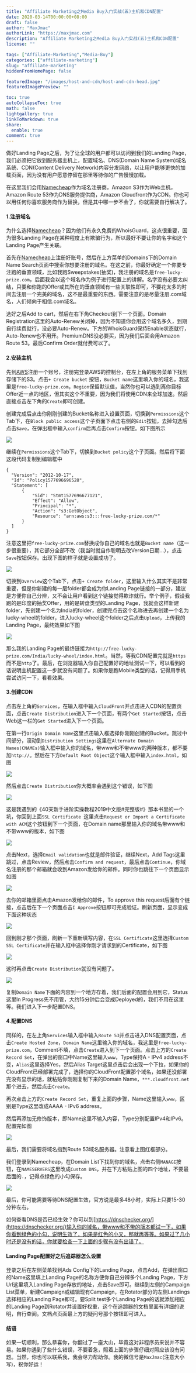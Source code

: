 ```yaml
---
title: "Affiliate Marketing之Media Buy入门实战(五)主机和CDN配置"
date: 2020-03-14T00:00:00+08:00
draft: false
author: "MaxJmac"
authorLink: "https://maxjmac.com"
description: "Affiliate Marketing之Media Buy入门实战(五)主机和CDN配置"
license: ""

tags: ["Affiliate-Marketing","Media-Buy"]
categories: ["affiliate-marketing"]
slug: "affiliate-marketing"
hiddenFromHomePage: false

featuredImage: "/images/host-and-cdn/host-and-cdn-head.jpg"
featuredImagePreview: ""

toc: true
autoCollapseToc: true
math: false
lightgallery: true
linkToMarkdown: true
share:
  enable: true
comment: true
---
```


做好Landing Page之后，为了让全球的用户都可以访问到我们的Landing Page，我们必须把它放到服务器主机上，配置域名、DNS(Domain Name System)域名系统、CDN(Content Delivery Network)内容分发网络，以让用户能够更快的加载页面，因为没有用户愿意停留在那里等待你的广告慢慢加载。

在这里我们会用[Namecheap](https://namecheap.pxf.io/GjOgMk)作为域名注册商，Amazon S3作为Web主机，Amazon Route 53作为DNS服务提供商，Amazon Cloudfront作为CDN。你也可以用任何你喜欢服务商作为替换，但是其中哪一步不会了，你就需要自行解决了。

#### 1.注册域名

为什么选择[Namecheap](https://namecheap.pxf.io/GjOgMk)？因为他们有永久免费的WhoisGuard，这点很重要，因为很多Landing Page在某种程度上有欺骗行为，所以最好不要让你的名字和这个Landing Page产生关联。

首先在[Namecheap](https://namecheap.pxf.io/GjOgMk)上注册好账号，然后在上方菜单的Domains下的Domain Name Search页面中搜索你想要注册的域名。在这之前，你最好确定一个你要专注跑的垂直领域，比如我跑Sweepstakes(抽奖)，我注册的域名是`free-lucky-prize.com`，后面我会以这个域名作为例子进行配置上的讲解。名字没有必要太纠结，只要和你跑的Offer或其所在的垂直领域有一些关联性即可，不要花太多的时间去注册一个完美的域名，这不是最重要的东西。需要注意的是尽量注册.com域名，人们倾向于相信.com域名。

选好之后Add to cart，然后在右下角Checkout到下一个页面。Domain Registration这里的Auto-Renew关闭掉，因为不知道你会用这个域名多久，到期自行续费就行，没必要Auto-Renew。下方的WhoisGuard保持Enable状态就行，Auto-Renew也不用开。PremiumDNS没必要买，因为我们后面会用Amazon Route 53。最后Confirm Order就付费可以了。

#### 2.安装主机

先到[AWS](https://aws.amazon.com/)注册一个账号，注册完登录AWS的控制台，在左上角的服务菜单下找到存储下的S3。点击`+ Create bucket` 按钮，`Bucket name`这里填入你的域名，我这里是`free-lucky-prize.com`，`Region`保留默认值，当然你也可以选到离你目标Offer近一点的地区，但其实这个不重要，因为我们将使用CDN来全球加速。然后直接点击左下角的`Create`即可创建。

创建完成后点击你刚刚创建的Bucket名称进入设置页面，切换到`Permissions`这个Tab下，在`Block public access`这个子页面下点击右侧的`Edit`按钮，去掉勾选后点击`Save`，在弹出框中输入`confirm`后再点击`Confirm`按钮。如下图所示

![](/images/host-and-cdn/bucket-setting-block-public-access.jpg)

继续在`Permissions`这个Tab下，切换到`Bucket policy`这个子页面。然后将下面这段代码复制到编辑框中

    {
      "Version": "2012-10-17",
      "Id": "Policy1577696696528",
      "Statement": [
          {
              "Sid": "Stmt1577696677121",
              "Effect": "Allow",
              "Principal": "*",
              "Action": "s3:GetObject",
              "Resource": "arn:aws:s3:::free-lucky-prize.com/*"
          }
      ]
    }

注意这里把`free-lucky-prize.com`替换成你自己的域名也就是`Bucket name`（这一步很重要），其它部分全部不改（我当时就自作聪明去改Version日期...），点击`Save`按钮保存。出现下图的样子就是设置成功了。

![](/images/host-and-cdn/bucket-setting-bucket-policy.jpg)

切换到`Overview`这个Tab下，点击`+ Create folder`，这里输入什么其实不是非常重要，但是你新建的每一层folder都会成为你Landing Page链接的一部分，建议是方便你自己分辨，又不会让用户看到这个链接觉得欺诈就行。举个例子，假设我跑的是印度的抽奖Offer，用的是转盘类型的Landing Page，我就会这样新建folder，先创建一个名为India的folder，创建完点击这个名称进去再创建一个名为lucky-wheel的folder，进入lucky-wheel这个folder之后点击`Upload`，上传我的Landing Page，最终效果如下图

![](/images/host-and-cdn/bucket-setting-overview.jpg)

那么我的Landing Page的最终链接为`http://free-lucky-prize.com/India/lucky-wheel/index.html`。当然，等我CDN配置完就是`https`而不是`http`了。最后，在浏览器输入你自己配置好的地址测试一下，可以看到的话说明主机配置这一步就没有问题了。如果你是跑Mobile类型的话，记得用手机尝试访问一下，看看效果。

#### 3.创建CDN

点击左上角的`Services`，在输入框中输入`CloudFront`并点击进入CDN的配置页面，点击`Create Distribution`进入下一个页面，有两个`Get Started`按钮，点击Web这一栏的`Get Started`进入下一个页面。

在第一行`Origin Domain Name`这里点击输入框选择你刚刚创建的Bucket。跳过中间部分，滚动到`Distribution Settings`这里在`Alternate Domain Names(CNAMEs)`输入框中输入你的域名，带www和不带www的两种版本，都不要加`http://`。然后在下方`Default Root Object`这个输入框中输入`index.html`，如图

![](/images/host-and-cdn/cdn-setting-domain-names-1.jpg)



然后点击`Create Distribution`你大概率会遇到这个错误，如下图

![](/images/host-and-cdn/cdn-setting-error.jpg)

这是我遇到的《40天新手进阶实操教程2019中文版#完整版#》那本书里的一个坑，你回到上面`SSL Certificate `这里点击`Request or Import a Certificate with ACM`这个按钮到下一个页面，在Domain name那里输入你的域名带www和不带www的版本，如下图

![](/images/host-and-cdn/cdn-settings-request-certificate.jpg)

点击Next，选择`Email validation`也就是邮件验证，继续Next，Add Tags这里跳过，点击Review，然后点击`Confirm and request`，最后点击`Continue`，你域名注册的那个邮箱就会收到Amazon发给你的邮件。同时你也跳往下一个页面显示如图

![](/images/host-and-cdn/cdn-settings-request-certificate-pending.jpg)

去你的邮箱里面点击Amazon发给你的邮件，To approve this request后面有个链接，点击后在下一个页面点击`I Approve`按钮即可完成验证。刷新页面，显示变成下面这种状态

![](/images/host-and-cdn/cdn-settings-request-certificate-issue.jpg)

回到刚才那个页面，刷新一下重新填写内容，在`SSL Certificate`这里选择`Custom SSL Certificate`并在输入框中选择你刚才请求到的Certificate，如下图

![](/images/host-and-cdn/cdn-settings-request-certificate-custom.jpg)

这时再点击`Create Distribution`就没有问题了。

![](/images/host-and-cdn/cdn-settings-copy-domain-name.jpg)

复制`Domain Name`下面的内容到一个地方存着，我们后面的配置会用到它，Status这里In Progress先不用管，大约15分钟后会变成Deployed的，我们不用在这里等。我们进入下一步配置DNS。

#### 4.配置DNS

同样的，在左上角`Services`输入框中输入`Route 53`并点击进入DNS配置页面，点击`Create Hosted Zone`，`Domain Name`这里输入你的域名，我这里是`free-lucky-prize.com`，Comment不填，点击`Create`进入到下一个页面。点击上方的`Create Record Set`，在弹出的窗口中Name这里输入`www`，Type保持A - IPv4 address不变，`Alias`这里选择Yes，然后Alias Target这里点击后会出现一个下拉，如果你的CloudFront已经部署完成了，选择你的CloudFront配置那个域名，如果还没部署完没有显示的话，就粘贴你刚刚复制下来的Domain Name，`***.cloudfront.net`那个进去，然后点击`Create`。

再次点击上方的`Create Record Set`，重复上面的步骤，Name这里输入`www`，区别是Type这里改成AAAA - IPv6 address。

然后再添加无修饰版本，即Name这里不输入内容，Type分别配置IPv4和IPv6。配置完如图

![](/images/host-and-cdn/dns-settings.jpg)

最后，我们需要将域名指到Route 53域名服务器。注意看上图红框部分。

我们登录到Namecheap，在Domain List下找到你的域名，点击右侧`MANAGE`按钮，在`NAMESERVERS`这里改成`Custom DNS`，并在下方粘贴上图的四个地址，不要最后面的`.`，记得点绿色的小勾保存。

![](/images/host-and-cdn/namecheap-dns-setting.jpg)

最后，你可能需要等待DNS配置生效，官方说是最多48小时，实际上只要15-30分钟左右。

如何查看DNS是否已经生效？你可以到[https://dnschecker.org/](https://dnschecker.org/)输入你的域名，带www和不带的版本都试一下，如果你看到绿色的小勾，说明生效了，如果是红色的小叉，那就再等等。如果过了几小时还是没有的话，你就要检查一下上面的步骤有没有出错了。

#### Landing Page配置好之后追踪器怎么设置

登录之后在左侧菜单找到Ads Config下的Landing Page，点击Add，在弹出窗口的Name这里填上Landing Page的名称方便你自己分辨多个Landing Page，下方Url这里填入Landing Page存放的地址，点击Save即可。继续到左侧的Campaign List菜单，新建Campaign或编辑现有Campaign，在Rotator部分的左侧Landings选择相应的Landing Page即可。要Split test多个Landing Page的话就添加相应的Landing Page到Rotator并设置好权重，这个在追踪器的文档里面有详细的说明，自行查阅。文档点页面最上方的疑问号那个按钮即可进入。

#### 结语

如果一切顺利，那么恭喜你，你翻过了一座大山，毕竟这对非程序员来说并不容易。如果你遇到了些什么错误，不要着急，照着上面的步骤仔细对照应该没有问题。当然，你也可以联系我，我会尽力帮助你。我的微信号是`MaxJmac`(注意大小写)，祝你好运！